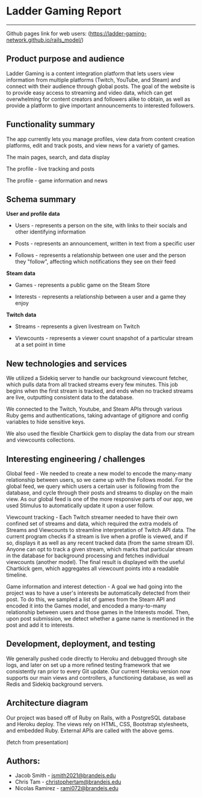 # Ladder Gaming Report

---

Github pages link for web users: (https://ladder-gaming-network.github.io/rails_model/)

## Product purpose and audience

Ladder Gaming is a content integration platform that lets users view information from multiple platforms (Twitch, YouTube, and Steam) and connect with their audience through global posts. The goal of the website is to provide easy access to streaming and video data, which can get overwhelming for content creators and followers alike to obtain, as well as provide a platform to give important announcements to interested followers.

## Functionality summary

The app currently lets you manage profiles, view data from content creation platforms, edit and track posts, and view news for a variety of games.

The main pages, search, and data display

The profile - live tracking and posts

The profile - game information and news

## Schema summary

**User and profile data**

- Users - represents a person on the site, with links to their socials and other identifying information

- Posts - represents an announcement, written in text from a specific user

- Follows - represents a relationship between one user and the person they "follow", affecting which notifications they see on their feed

**Steam data**

- Games - represents a public game on the Steam Store

- Interests - represents a relationship between a user and a game they enjoy

**Twitch data**

- Streams - represents a given livestream on Twitch

- Viewcounts - represents a viewer count snapshot of a particular stream at a set point in time

## New technologies and services

We utilized a Sidekiq server to handle our background viewcount fetcher, which pulls data from all tracked streams every few minutes. This job begins when the first stream is tracked, and ends when no tracked streams are live, outputting consistent data to the database.

We connected to the Twitch, Youtube, and Steam APIs through various Ruby gems and authentications, taking advantage of gitignore and config variables to hide sensitive keys.

We also used the flexible Chartkick gem to display the data from our stream and viewcounts collections.

## Interesting engineering / challenges

Global feed - We needed to create a new model to encode the many-many relationship between users, so we came up with the Follows model. For the global feed, we query which users a certain user is following from the database, and cycle through their posts and streams to display on the main view. As our global feed is one of the more responsive parts of our app, we used Stimulus to automatically update it upon a user follow.

Viewcount tracking - Each Twitch streamer needed to have their own confined set of streams and data, which required the extra models of Streams and Viewcounts to streamline interpretation of Twitch API data. The current program checks if a stream is live when a profile is viewed, and if so, displays it as well as any recent tracked data (from the same stream ID). Anyone can opt to track a given stream, which marks that particular stream in the database for background processing and fetches individual viewcounts (another model). The final result is displayed with the useful Chartkick gem, which aggregates all viewcount points into a readable timeline.

Game information and interest detection - A goal we had going into the project was to have a user's interests be automatically detected from their post. To do this, we sampled a list of games from the Steam API and encoded it into the Games model, and encoded a many-to-many relationship between users and those games in the Interests model. Then, upon post submission, we detect whether a game name is mentioned in the post and add it to interests.

## Development, deployment, and testing

We generally pushed code directly to Heroku and debugged through site logs, and later on set up a more refined testing framework that we consistently ran prior to every Git update. Our current Heroku version now supports our main views and controllers, a functioning database, as well as Redis and Sidekiq background servers.

## Architecture diagram

Our project was based off of Ruby on Rails, with a PostgreSQL database and Heroku deploy. The views rely on HTML, CSS, Bootstrap stylesheets, and embedded Ruby. External APIs are called with the above gems.

(fetch from presentation)

## Authors:
- Jacob Smith - jsmith2021@brandeis.edu
- Chris Tam - christophertam@brandeis.edu
- Nicolas Ramirez - rami072@brandeis.edu
